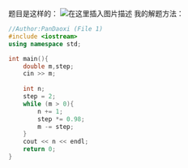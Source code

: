 题目是这样的：
![在这里插入图片描述](https://pic.2ge.org/cdn/?url=https://img-blog.csdnimg.cn/20210709184820761.png?x-oss-process=image/watermark,type_ZmFuZ3poZW5naGVpdGk,shadow_10,text_aHR0cHM6Ly9ibG9nLmNzZG4ubmV0L1BhbkRhb3hpMjAyMA==,size_16,color_FFFFFF,t_70)
我的解题方法：

```cpp
//Author:PanDaoxi (File 1) 
#include <iostream>
using namespace std;

int main(){
	double m,step;
	cin >> m;
	
	int n;
	step = 2;
	while (m > 0){
		n += 1;
		step *= 0.98;
		m -= step;
	}
	cout << n << endl;
	return 0;
} 
```

